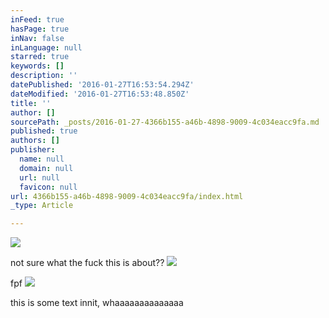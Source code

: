 ```yaml
---
inFeed: true
hasPage: true
inNav: false
inLanguage: null
starred: true
keywords: []
description: ''
datePublished: '2016-01-27T16:53:54.294Z'
dateModified: '2016-01-27T16:53:48.850Z'
title: ''
author: []
sourcePath: _posts/2016-01-27-4366b155-a46b-4898-9009-4c034eacc9fa.md
published: true
authors: []
publisher:
  name: null
  domain: null
  url: null
  favicon: null
url: 4366b155-a46b-4898-9009-4c034eacc9fa/index.html
_type: Article

---
```

![](https://the-grid-user-content.s3-us-west-2.amazonaws.com/83eba5b2-2d98-40d5-9161-62fac1bc62ce.JPG)

not sure what the fuck this is about??
![](https://the-grid-user-content.s3-us-west-2.amazonaws.com/b75bc419-4d4b-458d-b18f-061bc2aacd8e.JPG)

fpf
![](https://the-grid-user-content.s3-us-west-2.amazonaws.com/3efe427f-4477-4843-a7c7-5c91671b8ca4.jpg)

this is some text innit, whaaaaaaaaaaaaaa